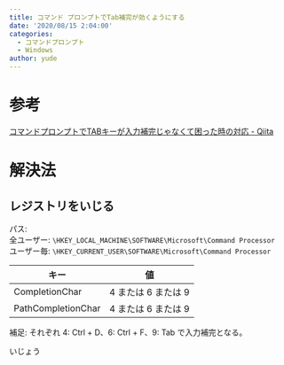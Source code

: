 ```yaml
---
title: コマンド プロンプトでTab補完が効くようにする
date: '2020/08/15 2:04:00'
categories:
  - コマンドプロンプト
  - Windows
author: yude
---
```


# 参考
[コマンドプロンプトでTABキーが入力補完じゃなくて困った時の対応 - Qiita](https://qiita.com/kinzen/items/bf20f1fbcd8224b4f80d)  

# 解決法
## レジストリをいじる
<!--more-->
パス:  
全ユーザー: `\HKEY_LOCAL_MACHINE\SOFTWARE\Microsoft\Command Processor`  
ユーザー毎: `\HKEY_CURRENT_USER\SOFTWARE\Microsoft\Command Processor`  

|  キー  |  値  |
| ---- | ---- | 
|  CompletionChar  |  4 または 6 または 9  | 
|  PathCompletionChar  |  4 または 6 または 9  |

補足: それぞれ 4: Ctrl + D、6: Ctrl + F、9: Tab で入力補完となる。

いじょう